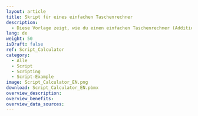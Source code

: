 ```yaml
---
layout: article
title: Skript für eines einfachen Taschenrechner
description: 
  - Diese Vorlage zeigt, wie du einen einfachen Taschenrechner (Addition und Subtraktion) erstellst und verwenden kannst.
lang: de
weight: 50
isDraft: false
ref: Script_Calculator
category:
  - Alle
  - Script
  - Scripting
  - Script-Example
image: Script_Calculator_EN.png
download: Script_Calculator_EN.pbmx
overview_description:
overview_benefits:
overview_data_sources:
---
```

